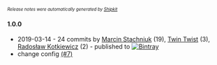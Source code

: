 <sup><sup>*Release notes were automatically generated by [Shipkit](http://shipkit.org/)*</sup></sup>

#### 1.0.0
 - 2019-03-14 - 24 commits by [Marcin Stachniuk](https://github.com/mstachniuk) (19), [Twin Twist](https://github.com/TwinTwist) (3), [Radosław Kotkiewicz](https://github.com/r-kot) (2) - published to [![Bintray](https://img.shields.io/badge/Bintray-1.0.0-green.svg)](https://bintray.com/shipkit-bootstrap/bootstrap/maven/1.0.0)
 - change config [(#7)](https://github.com/r-kot/shipkit-workshop-6/pull/7)

